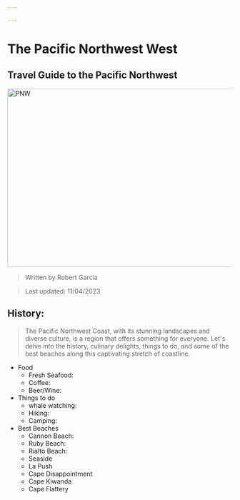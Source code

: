 ```yaml
---

---
```


# The Pacific Northwest West
## Travel Guide to the Pacific Northwest

<img src="https://www.fototripper.com/wp-content/uploads/2013/03/under-pink-light-cape-flattery-washington-gavin-hardcastle-1024x684.jpg" alt="PNW" width="700" height="400">

> Written by Robert Garcia

> Last updated: 11/04/2023

## History: 
> The Pacific Northwest Coast, with its stunning landscapes and diverse culture, is a region that offers something for everyone. Let's delve into the history, culinary delights, things to do, and some of the best beaches along this captivating stretch of coastline.

* Food
    * Fresh Seafood:
    * Coffee:
    * Beer/Wine:
* Things to do
    * whale watching:
    * Hiking:
    * Camping:
* Best Beaches
    * Cannon Beach:
    * Ruby Beach:
    * Rialto Beach:
    * Seaside
    * La Push
    * Cape Disappointment
    * Cape Kiwanda
    * Cape Flattery


